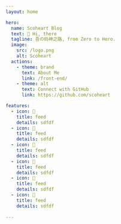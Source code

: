 ```yaml
---
layout: home

hero:
  name: Scoheart Blog 
  text: 👻 Hi, there
  tagline: 吾の码神之路, from Zero to Hero.
  image:
    src: /logo.png
    alt: Scoheart
  actions:
    - theme: brand
      text: About Me
      link: /front-end/
    - theme: alt
      text: Connect with GitHub
      link: https://github.com/scoheart

features:
  - icon: 👀
    title: feed
    details: sdfdf
  - icon: 👀
    title: feed
    details: sdfdf
  - icon: 👀
    title: feed
    details: sdfdf
  - icon: 👀
    title: feed
    details: sdfdf
  - icon: 👀
    title: feed
    details: sdfdf
  - icon: 👀
    title: feed
    details: sdfdf
 
---
```



